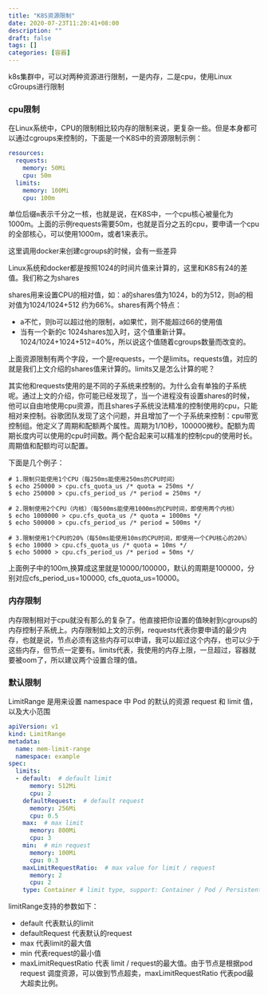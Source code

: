 ```yaml
---
title: "K8S资源限制"
date: 2020-07-23T11:20:41+08:00
description: ""
draft: false
tags: []
categories: [容器]
---
```


k8s集群中，可以对两种资源进行限制，一是内存，二是cpu，使用Linux cGroups进行限制

### cpu限制

在Linux系统中，CPU的限制相比较内存的限制来说，更复杂一些。但是本身都可以通过cgroups来控制的，下面是一个K8S中的资源限制示例：

```yaml
resources:
  requests:
    memory: 50Mi
    cpu: 50m
  limits:
    memory: 100Mi
    cpu: 100m
```

单位后缀`m`表示千分之一核，也就是说，在K8S中，一个cpu核心被量化为1000m。上面的示例requests需要50m，也就是百分之五的cpu，要申请一个cpu的全部核心，可以使用1000m，或者1来表示。

这里调用docker来创建cgroups的时候，会有一些差异

Linux系统和docker都是按照1024的时间片值来计算的，这里和K8S有24的差值。我们称之为shares

shares用来设置CPU的相对值，如：a的shares值为1024，b的为512，则a的相对值为1024/1024+512 约为66%。shares有两个特点：

- a不忙，则b可以超过他的限制，a如果忙，则不能超过66的使用值
- 当有一个新的c 1024shares加入时，这个值重新计算。1024/1024+1024+512=40%，所以说这个值随着cgroups数量而改变的。

上面资源限制有两个字段，一个是requests，一个是limits。requests值，对应的就是我们上文介绍的shares值来计算的。limits又是怎么计算的呢？

其实他和requests使用的是不同的子系统来控制的。为什么会有单独的子系统呢。通过上文的介绍，你可能已经发现了，当一个进程没有设置shares的时候，他可以自由地使用cpu资源，而且shares子系统没法精准的控制使用的cpu，只能相对来控制。谷歌团队发现了这个问题，并且增加了一个子系统来控制：cpu带宽控制组。他定义了周期和配额两个属性。周期为1/10秒，100000微秒。配额为周期长度内可以使用的cpu时间数。两个配合起来可以精准的控制cpu的使用时长。周期值和配额均可以配置。

下面是几个例子：

```shell
# 1.限制只能使用1个CPU（每250ms能使用250ms的CPU时间）
$ echo 250000 > cpu.cfs_quota_us /* quota = 250ms */
$ echo 250000 > cpu.cfs_period_us /* period = 250ms */

# 2.限制使用2个CPU（内核）（每500ms能使用1000ms的CPU时间，即使用两个内核）
$ echo 1000000 > cpu.cfs_quota_us /* quota = 1000ms */
$ echo 500000 > cpu.cfs_period_us /* period = 500ms */

# 3.限制使用1个CPU的20%（每50ms能使用10ms的CPU时间，即使用一个CPU核心的20%）
$ echo 10000 > cpu.cfs_quota_us /* quota = 10ms */
$ echo 50000 > cpu.cfs_period_us /* period = 50ms */
```

上面例子中的100m,换算成这里就是10000/100000，默认的周期是100000，分别对应cfs_period_us=100000, cfs_quota_us=10000。

### 内存限制

内存限制相对于cpu就没有那么的复杂了。他直接把你设置的值映射到cgroups的内存控制子系统上。内存限制如上文的示例，requests代表你要申请的最少内存，也就是说，节点必须有这些内存可以申请，我可以超过这个内存，也可以少于这些内存，但节点一定要有。limits代表，我使用的内存上限，一旦超过，容器就要被oom了，所以建议两个设置合理的值。

### 默认限制

LimitRange 是用来设置 namespace 中 Pod 的默认的资源 request 和 limit 值，以及大小范围

```yaml
apiVersion: v1
kind: LimitRange
metadata:
  name: mem-limit-range
  namespace: example
spec:
  limits:
  - default:  # default limit
      memory: 512Mi
      cpu: 2
    defaultRequest:  # default request
      memory: 256Mi
      cpu: 0.5
    max:  # max limit
      memory: 800Mi
      cpu: 3
    min:  # min request
      memory: 100Mi
      cpu: 0.3
    maxLimitRequestRatio:  # max value for limit / request
      memory: 2
      cpu: 2
    type: Container # limit type, support: Container / Pod / PersistentVolumeClaim
```

limitRange支持的参数如下：

- default 代表默认的limit
- defaultRequest 代表默认的request
- max 代表limit的最大值
- min 代表request的最小值
- maxLimitRequestRatio 代表 limit / request的最大值。由于节点是根据pod request 调度资源，可以做到节点超卖，maxLimitRequestRatio 代表pod最大超卖比例。